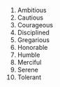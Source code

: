 1. Ambitious
2. Cautious
3. Courageous
4. Disciplined
5. Gregarious
6. Honorable
7. Humble
8. Merciful
9. Serene
10. Tolerant